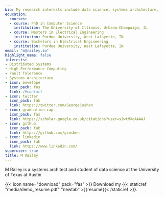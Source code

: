 ```yaml
---
bio: My research interests include data science, systems architecture, high performance computing, and fault tolerance.
education:
  courses:
  - course: PhD in Computer Science
    institution: The University of Illinois, Urbana-Champaign, IL
  - course: Masters in Electrical Engineering
    institution: Purdue University, West Lafayette, IN
  - course: Bachelors in Electrical Engineering
    institution: Purdue University, West Lafayette, IN
email: "m@railey.io"
highlight_name: false
interests:
- Distributed Systems
- High Performance Computing
- Fault Tolerance
- Systems Architecture
- icon: envelope
  icon_pack: fas
  link: /#contact
- icon: twitter
  icon_pack: fab
  link: https://twitter.com/GeorgeCushen
- icon: graduation-cap
  icon_pack: fas
  link: https://scholar.google.co.uk/citations?user=sIwtMXoAAAAJ
- icon: github
  icon_pack: fab
  link: https://github.com/gcushen
- icon: linkedin
  icon_pack: fab
  link: https://www.linkedin.com/
superuser: true
title: M Railey
---
```


M Railey is a systems architect and student of data science at the University of Texas at Austin.

{{< icon name="download" pack="fas" >}} Download my {{< staticref "media/demo_resume.pdf" "newtab" >}}resumé{{< /staticref >}}.
